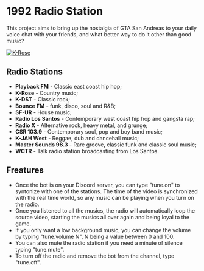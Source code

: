 # 1992 Radio Station

This project aims to bring up the nostalgia of GTA San Andreas to your daily voice chat with your friends, and what better way to do it other than good music?

[![K-Rose](https://vignette.wikia.nocookie.net/gtafanon/images/5/5e/3BE04CD7-112F-45A4-A94D-73DFC72A4286.png/revision/latest/scale-to-width-down/2000?cb=20190521011122 "K-Rose")](https://vignette.wikia.nocookie.net/gtafanon/images/5/5e/3BE04CD7-112F-45A4-A94D-73DFC72A4286.png/revision/latest/scale-to-width-down/2000?cb=20190521011122 "K-Rose")

## Radio Stations
- **Playback FM** - Classic east coast hip hop;
- **K-Rose** - Country music;
- **K-DST** - Classic rock;
- **Bounce FM** - funk, disco, soul and R&B;
- **SF-UR** - House music;
- **Radio Los Santos** - Contemporary west coast hip hop and gangsta rap;
- **Radio X** - Alternative rock, heavy metal, and grunge;
- **CSR 103.9** - Contemporary soul, pop and boy band music;
- **K-JAH West** - Reggae, dub and dancehall music;
- **Master Sounds 98.3** - Rare groove, classic funk and classic soul music;
- **WCTR** - Talk radio station broadcasting from Los Santos.

## Freatures
- Once the bot is on your Discord server, you can type "tune.on" to syntonize with one of the stations. The time of the video is synchronized with the real time world, so any music can be playing when you turn on the radio.
- Once you listened to all the musics, the radio will automatically loop the source video, starting the musics all over again and being loyal to the game.
- If you only want a low background music, you can change the volume by typing "tune.volume N", N being a value between 0 and 100.
- You can also mute the radio station if you need a minute of silence typing "tune.mute".
- To turn off the radio and remove the bot from the channel, type "tune.off".
